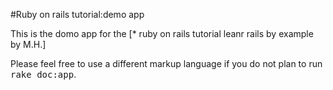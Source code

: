 #Ruby on rails tutorial:demo app

This is the domo app for the [* ruby on rails tutorial leanr rails by example by M.H.]


Please feel free to use a different markup language if you do not plan to run
<tt>rake doc:app</tt>.
